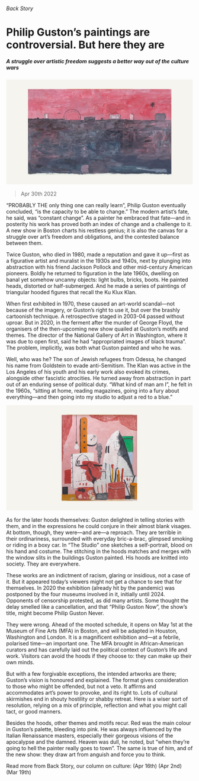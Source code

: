 ###### Back Story

# Philip Guston’s paintings are controversial. But here they are 

##### A struggle over artistic freedom suggests a better way out of the culture wars 

![image](images/20220430_cup505.jpg) 

> Apr 30th 2022 

“PROBABLY THE only thing one can really learn”, Philip Guston eventually concluded, “is the capacity to be able to change.” The modern artist’s fate, he said, was “constant change”. As a painter he embraced that fate—and in posterity his work has proved both an index of change and a challenge to it. A new show in Boston charts his restless genius; it is also the canvas for a struggle over art’s freedom and obligations, and the contested balance between them.

Twice Guston, who died in 1980, made a reputation and gave it up—first as a figurative artist and muralist in the 1930s and 1940s, next by plunging into abstraction with his friend Jackson Pollock and other mid-century American pioneers. Boldly he returned to figuration in the late 1960s, dwelling on banal yet somehow uncanny objects: light bulbs, bricks, boots. He painted heads, distorted or half-submerged. And he made a series of paintings of triangular hooded figures that recall the Ku Klux Klan.


When first exhibited in 1970, these caused an art-world scandal—not because of the imagery, or Guston’s right to use it, but over the brashly cartoonish technique. A retrospective staged in 2003-04 passed without uproar. But in 2020, in the ferment after the murder of George Floyd, the organisers of the then-upcoming new show quailed at Guston’s motifs and themes. The director of the National Gallery of Art in Washington, where it was due to open first, said he had “appropriated images of black trauma”. The problem, implicitly, was both what Guston painted and who he was.

Well, who was he? The son of Jewish refugees from Odessa, he changed his name from Goldstein to evade anti-Semitism. The Klan was active in the Los Angeles of his youth and his early work also evoked its crimes, alongside other fascistic atrocities. He turned away from abstraction in part out of an enduring sense of political duty. “What kind of man am I”, he felt in the 1960s, “sitting at home, reading magazines, going into a fury about everything—and then going into my studio to adjust a red to a blue.”

![image](images/20220430_cup506.jpg) 


As for the later hoods themselves: Guston delighted in telling stories with them, and in the expressions he could conjure in their almost blank visages. At bottom, though, they were—and are—a reproach. They are terrible in their ordinariness, surrounded with everyday bric-a-brac, glimpsed smoking or riding in a boxy car. In “The Studio” one sketches a self-portrait, blood on his hand and costume. The stitching in the hoods matches and merges with the window slits in the buildings Guston painted. His hoods are knitted into society. They are everywhere.

These works are an indictment of racism, glaring or insidious, not a case of it. But it appeared today’s viewers might not get a chance to see that for themselves. In 2020 the exhibition (already hit by the pandemic) was postponed by the four museums involved in it, initially until 2024. Opponents of censorship protested, as did many artists. Some thought the delay smelled like a cancellation, and that “Philip Guston Now”, the show’s title, might become Philip Guston Never.

They were wrong. Ahead of the mooted schedule, it opens on May 1st at the Museum of Fine Arts (MFA) in Boston, and will be adapted in Houston, Washington and London. It is a magnificent exhibition and—at a febrile, polarised time—an important one. The MFA brought in African-American curators and has carefully laid out the political context of Guston’s life and work. Visitors can avoid the hoods if they choose to: they can make up their own minds.

But with a few forgivable exceptions, the intended artworks are there; Guston’s vision is honoured and explained. The format gives consideration to those who might be offended, but not a veto. It affirms and accommodates art’s power to provoke, and its right to. Lots of cultural skirmishes end in shouty hostility or shabby retreat. Here is a wiser sort of resolution, relying on a mix of principle, reflection and what you might call tact, or good manners.

Besides the hoods, other themes and motifs recur. Red was the main colour in Guston’s palette, bleeding into pink. He was always influenced by the Italian Renaissance masters, especially their gorgeous visions of the apocalypse and the damned. Heaven was dull, he noted, but “when they’re going to hell the painter really goes to town”. The same is true of him, and of the new show: they draw art from anguish and force you to think.




Read more from Back Story, our column on culture: (Apr 16th) (Apr 2nd) (Mar 19th)

